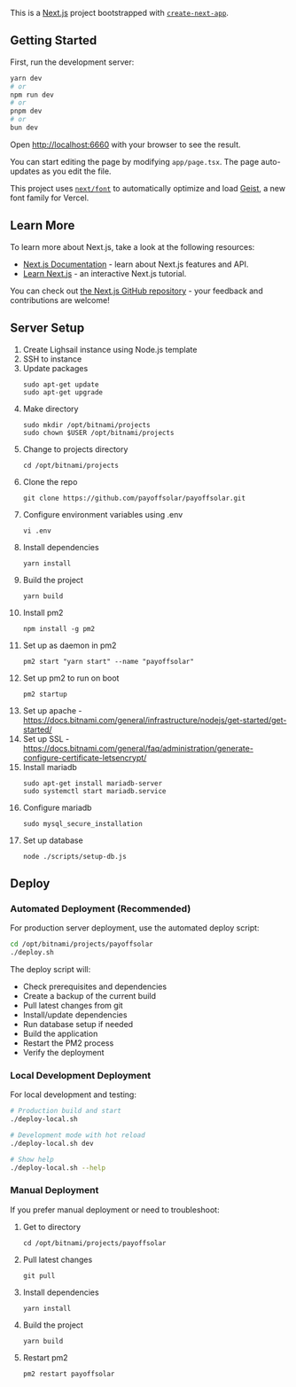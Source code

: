 This is a [Next.js](https://nextjs.org) project bootstrapped with [`create-next-app`](https://nextjs.org/docs/app/api-reference/cli/create-next-app).

## Getting Started

First, run the development server:

```bash
yarn dev
# or
npm run dev
# or
pnpm dev
# or
bun dev
```

Open [http://localhost:6660](http://localhost:6660) with your browser to see the result.

You can start editing the page by modifying `app/page.tsx`. The page auto-updates as you edit the file.

This project uses [`next/font`](https://nextjs.org/docs/app/building-your-application/optimizing/fonts) to automatically optimize and load [Geist](https://vercel.com/font), a new font family for Vercel.

## Learn More

To learn more about Next.js, take a look at the following resources:

- [Next.js Documentation](https://nextjs.org/docs) - learn about Next.js features and API.
- [Learn Next.js](https://nextjs.org/learn) - an interactive Next.js tutorial.

You can check out [the Next.js GitHub repository](https://github.com/vercel/next.js) - your feedback and contributions are welcome!

## Server Setup

1. Create Lighsail instance using Node.js template
1. SSH to instance
1. Update packages
    ```
    sudo apt-get update
    sudo apt-get upgrade
    ```
1. Make directory
    ```
    sudo mkdir /opt/bitnami/projects
    sudo chown $USER /opt/bitnami/projects
    ```
1. Change to projects directory
    ```
    cd /opt/bitnami/projects
    ```
1. Clone the repo
    ```
    git clone https://github.com/payoffsolar/payoffsolar.git
    ```
1. Configure environment variables using .env
    ```
    vi .env
    ```
1. Install dependencies
    ```
    yarn install
    ```
1. Build the project
    ```
    yarn build
    ```
1. Install pm2
    ```
    npm install -g pm2
    ```
1. Set up as daemon in pm2
    ```
    pm2 start "yarn start" --name "payoffsolar"
    ```
1. Set up pm2 to run on boot
    ```
    pm2 startup
    ```
1. Set up apache - https://docs.bitnami.com/general/infrastructure/nodejs/get-started/get-started/
1. Set up SSL - https://docs.bitnami.com/general/faq/administration/generate-configure-certificate-letsencrypt/
1. Install mariadb
    ```
    sudo apt-get install mariadb-server
    sudo systemctl start mariadb.service
    ```
1. Configure mariadb
    ```
    sudo mysql_secure_installation
    ```
1. Set up database
    ```
    node ./scripts/setup-db.js
    ```

## Deploy

### Automated Deployment (Recommended)

For production server deployment, use the automated deploy script:

```bash
cd /opt/bitnami/projects/payoffsolar
./deploy.sh
```

The deploy script will:
- Check prerequisites and dependencies
- Create a backup of the current build
- Pull latest changes from git
- Install/update dependencies
- Run database setup if needed
- Build the application
- Restart the PM2 process
- Verify the deployment

### Local Development Deployment

For local development and testing:

```bash
# Production build and start
./deploy-local.sh

# Development mode with hot reload
./deploy-local.sh dev

# Show help
./deploy-local.sh --help
```

### Manual Deployment

If you prefer manual deployment or need to troubleshoot:

1. Get to directory
    ```
    cd /opt/bitnami/projects/payoffsolar
    ```
1. Pull latest changes
    ```
    git pull
    ```
1. Install dependencies
    ```
    yarn install
    ```
1. Build the project
    ```
    yarn build
    ```
1. Restart pm2
    ```
    pm2 restart payoffsolar
    ```

